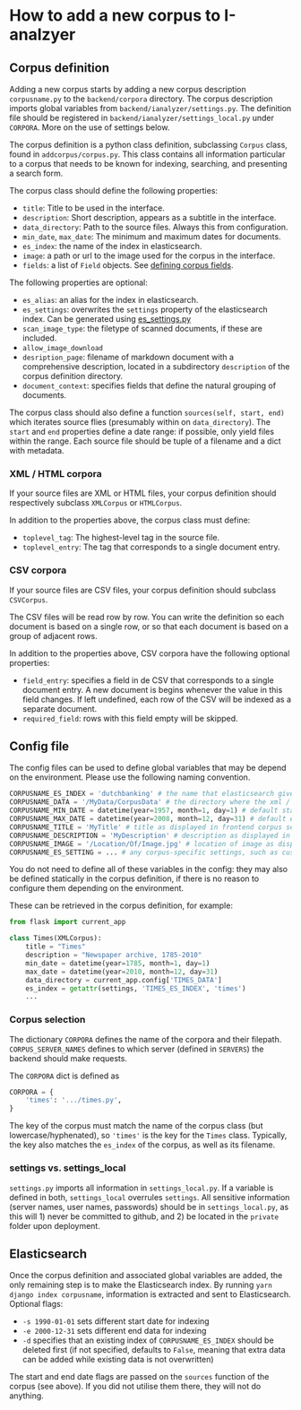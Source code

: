 # How to add a new corpus to I-analzyer

## Corpus definition
Adding a new corpus starts by adding a new corpus description `corpusname.py` to the `backend/corpora` directory. The corpus description imports global variables from `backend/ianalyzer/settings.py`. The definition file should be registered in `backend/ianalyzer/settings_local.py` under `CORPORA`. More on the use of settings below.

The corpus definition is a python class definition, subclassing `Corpus` class, found in `addcorpus/corpus.py`. This class contains all information particular to a corpus that needs to be known for indexing, searching, and presenting a search form.

The corpus class should define the following properties:

- `title`: Title to be used in the interface.
- `description`: Short description, appears as a subtitle in the interface.
- `data_directory`: Path to the source files. Always this from configuration.
- `min_date`, `max_date`: The minimum and maximum dates for documents.
- `es_index`: the name of the index in elasticsearch.
- `image`: a path or url to the image used for the corpus in the interface.
- `fields`: a list of `Field` objects. See [defining corpus fields](./Defining-corpus-fields.md).

The following properties are optional:
- `es_alias`: an alias for the index in elasticsearch.
- `es_settings`: overwrites the `settings` property of the elasticsearch index. Can be generated using [es_settings.py](../backend/addcorpus/es_settings.py)
- `scan_image_type`: the filetype of scanned documents, if these are included.
- `allow_image_download`
- `desription_page`: filename of markdown document with a comprehensive description, located in a subdirectory `description` of the corpus definition directory.
- `document_context`: specifies fields that define the natural grouping of documents.

The corpus class should also define a function `sources(self, start, end)` which iterates source flies (presumably within on `data_directory`). The `start` and `end` properties define a date range: if possible, only yield files within the range. Each source file should be tuple of a filename and a dict with metadata.

### XML / HTML corpora

If your source files are XML or HTML files, your corpus definition should respectively subclass `XMLCorpus` or `HTMLCorpus`.

In addition to the properties above, the corpus class must define:
- `toplevel_tag`: The highest-level tag in the source file.
- `toplevel_entry`: The tag that corresponds to a single document entry.

### CSV corpora
If your source files are CSV files, your corpus definition should subclass `CSVCorpus`.

The CSV files will be read row by row. You can write the definition so each document is based on a single row, or so that each document is based on a group of adjacent rows.

In addition to the properties above, CSV corpora have the following optional properties:
- `field_entry`: specifies a field in de CSV that corresponds to a single document entry. A new document is begins whenever the value in this field changes. If left undefined, each row of the CSV will be indexed as a separate document.
- `required_field`: rows with this field empty will be skipped.

## Config file
The config files can be used to define global variables that may be depend on the environment. Please use the following naming convention.

```python
CORPUSNAME_ES_INDEX = 'dutchbanking' # the name that elasticsearch gives to the index
CORPUSNAME_DATA = '/MyData/CorpusData' # the directory where the xml / html or other files are located
CORPUSNAME_MIN_DATE = datetime(year=1957, month=1, day=1) # default start date of indexing
CORPUSNAME_MAX_DATE = datetime(year=2008, month=12, day=31) # default end date of indexing
CORPUSNAME_TITLE = 'MyTitle' # title as displayed in frontend corpus selection menu
CORPUSNAME_DESCRIPTION = 'MyDescription' # description as displayed in corpus selection menu
CORPUSNAME_IMAGE = '/Location/Of/Image.jpg' # location of image as displayed in corpus selection menu
CORPUSNAME_ES_SETTING = ... # any corpus-specific settings, such as custom analyzers
```

You do not need to define all of these variables in the config: they may also be defined statically in the corpus definition, if there is no reason to configure them depending on the environment.

These can be retrieved in the corpus definition, for example:

```python
from flask import current_app

class Times(XMLCorpus):
    title = "Times"
    description = "Newspaper archive, 1785-2010"
    min_date = datetime(year=1785, month=1, day=1)
    max_date = datetime(year=2010, month=12, day=31)
    data_directory = current_app.config['TIMES_DATA']
    es_index = getattr(settings, 'TIMES_ES_INDEX', 'times')
    ...
```

### Corpus selection

The dictionary `CORPORA` defines the name of the corpora and their filepath. `CORPUS_SERVER_NAMES` defines to which server (defined in `SERVERS`) the backend should make requests.

The `CORPORA` dict is defined as

```python
CORPORA = {
    'times': '.../times.py',
}
```

The key of the corpus must match the name of the corpus class (but lowercase/hyphenated), so `'times'` is the key for the `Times` class. Typically, the key also matches the `es_index` of the corpus, as well as its filename.

### settings vs. settings_local
`settings.py` imports all information in `settings_local.py`. If a variable is defined in both, `settings_local` overrules `settings`. All sensitive information (server names, user names, passwords) should be in `settings_local.py`, as this will 1) never be committed to github, and 2) be located in the `private` folder upon deployment.

## Elasticsearch
Once the corpus definition and associated global variables are added, the only remaining step is to make the Elasticsearch index. By running `yarn django index corpusname`, information is extracted and sent to Elasticsearch.
Optional flags:
- `-s 1990-01-01` sets different start date for indexing
- `-e 2000-12-31` sets different end data for indexing
- `-d` specifies that an existing index of `CORPUSNAME_ES_INDEX` should be deleted first (if not specified, defaults to `False`, meaning that extra data can be added while existing data is not overwritten)

The start and end date flags are passed on the `sources` function of the corpus (see above). If you did not utilise them there, they will not do anything.
